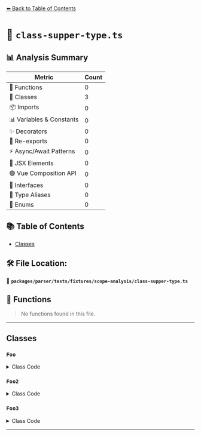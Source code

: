 [⬅️ Back to Table of Contents](../../../../../index.md)

# 📄 `class-supper-type.ts`

## 📊 Analysis Summary

| Metric | Count |
|--------|-------|
| 🔧 Functions | 0 |
| 🧱 Classes | 3 |
| 📦 Imports | 0 |
| 📊 Variables & Constants | 0 |
| ✨ Decorators | 0 |
| 🔄 Re-exports | 0 |
| ⚡ Async/Await Patterns | 0 |
| 💠 JSX Elements | 0 |
| 🟢 Vue Composition API | 0 |
| 📐 Interfaces | 0 |
| 📑 Type Aliases | 0 |
| 🎯 Enums | 0 |

## 📚 Table of Contents

- [Classes](#classes)

## 🛠️ File Location:
📂 **`packages/parser/tests/fixtures/scope-analysis/class-supper-type.ts`**

## 🔧 Functions

> No functions found in this file.


---

## Classes

### `Foo`

<details><summary>Class Code</summary>

```ts
abstract class Foo extends Bar<Baz> {}
```
</details>

### `Foo2`

<details><summary>Class Code</summary>

```ts
declare class Foo2 extends Bar<Baz> {}
```
</details>

### `Foo3`

<details><summary>Class Code</summary>

```ts
class Foo3 extends Bar<Baz> {}
```
</details>


---
